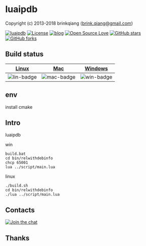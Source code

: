 # luaipdb

Copyright (c) 2013-2018 brinkqiang (brink.qiang@gmail.com)

[![luaipdb](https://img.shields.io/badge/brinkqiang-luaipdb-blue.svg?style=flat-square)](https://github.com/brinkqiang/luaipdb)
[![License](https://img.shields.io/badge/license-MIT-brightgreen.svg)](https://github.com/brinkqiang/luaipdb/blob/master/LICENSE)
[![blog](https://img.shields.io/badge/Author-Blog-7AD6FD.svg)](https://brinkqiang.github.io/)
[![Open Source Love](https://badges.frapsoft.com/os/v3/open-source.png)](https://github.com/brinkqiang)
[![GitHub stars](https://img.shields.io/github/stars/brinkqiang/luaipdb.svg?label=Stars)](https://github.com/brinkqiang/luaipdb) 
[![GitHub forks](https://img.shields.io/github/forks/brinkqiang/luaipdb.svg?label=Fork)](https://github.com/brinkqiang/luaipdb)

## Build status
| [Linux][lin-link] | [Mac][mac-link] | [Windows][win-link] |
| :---------------: | :----------------: | :-----------------: |
| ![lin-badge]      | ![mac-badge]       | ![win-badge]        |

[lin-badge]: https://github.com/brinkqiang/luaipdb/workflows/linux/badge.svg "linux build status"
[lin-link]:  https://github.com/brinkqiang/luaipdb/actions/workflows/linux.yml "linux build status"
[mac-badge]: https://github.com/brinkqiang/luaipdb/workflows/mac/badge.svg "mac build status"
[mac-link]:  https://github.com/brinkqiang/luaipdb/actions/workflows/mac.yml "mac build status"
[win-badge]: https://github.com/brinkqiang/luaipdb/workflows/win/badge.svg "win build status"
[win-link]:  https://github.com/brinkqiang/luaipdb/actions/workflows/win.yml "win build status"

## env
install cmake
## Intro
luaipdb

win
```
build.bat
cd bin/relwithdebinfo
chcp 65001
lua ../script/main.lua
```

linux
```
./build.sh
cd bin/relwithdebinfo
./lua ../script/main.lua
```
## Contacts
[![Join the chat](https://badges.gitter.im/brinkqiang/luaipdb/Lobby.svg)](https://gitter.im/brinkqiang/luaipdb)

## Thanks
